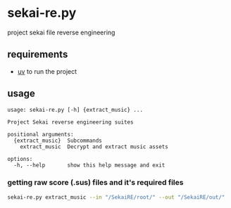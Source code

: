 # sekai-re.py
project sekai file reverse engineering

## requirements
- [uv](https://github.com/astral-sh/uv) to run the project

## usage
```
usage: sekai-re.py [-h] {extract_music} ...

Project Sekai reverse engineering suites

positional arguments:
  {extract_music}  Subcommands
    extract_music  Decrypt and extract music assets

options:
  -h, --help       show this help message and exit
```
### getting raw score (.sus) files and it's required files
``` bash
sekai-re.py extract_music --in "/SekaiRE/root/" --out "/SekaiRE/out/"
```